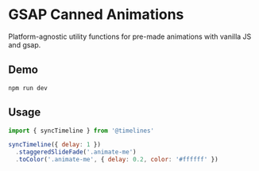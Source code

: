 # GSAP Canned Animations

Platform-agnostic utility functions for pre-made animations with vanilla JS and gsap.

## Demo

```shell
npm run dev
```

## Usage

```js
import { syncTimeline } from '@timelines'

syncTimeline({ delay: 1 })
  .staggeredSlideFade('.animate-me')
  .toColor('.animate-me', { delay: 0.2, color: '#ffffff' })
```
